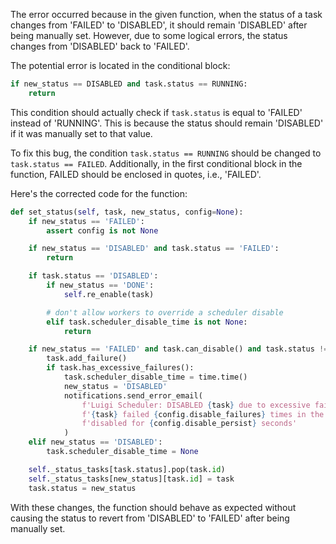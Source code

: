 The error occurred because in the given function, when the status of a task changes from 'FAILED' to 'DISABLED', it should remain 'DISABLED' after being manually set. However, due to some logical errors, the status changes from 'DISABLED' back to 'FAILED'.

The potential error is located in the conditional block:
```python
if new_status == DISABLED and task.status == RUNNING:
    return
```

This condition should actually check if `task.status` is equal to 'FAILED' instead of 'RUNNING'. This is because the status should remain 'DISABLED' if it was manually set to that value.

To fix this bug, the condition `task.status == RUNNING` should be changed to `task.status == FAILED`.
Additionally, in the first conditional block in the function, FAILED should be enclosed in quotes, i.e., 'FAILED'.

Here's the corrected code for the function:

```python
def set_status(self, task, new_status, config=None):
    if new_status == 'FAILED':
        assert config is not None

    if new_status == 'DISABLED' and task.status == 'FAILED':
        return

    if task.status == 'DISABLED':
        if new_status == 'DONE':
            self.re_enable(task)

        # don't allow workers to override a scheduler disable
        elif task.scheduler_disable_time is not None:
            return

    if new_status == 'FAILED' and task.can_disable() and task.status != 'DISABLED':
        task.add_failure()
        if task.has_excessive_failures():
            task.scheduler_disable_time = time.time()
            new_status = 'DISABLED'
            notifications.send_error_email(
                f'Luigi Scheduler: DISABLED {task} due to excessive failures',
                f'{task} failed {config.disable_failures} times in the last {config.disable_window} seconds, so it is being '
                f'disabled for {config.disable_persist} seconds'
            )
    elif new_status == 'DISABLED':
        task.scheduler_disable_time = None

    self._status_tasks[task.status].pop(task.id)
    self._status_tasks[new_status][task.id] = task
    task.status = new_status
```

With these changes, the function should behave as expected without causing the status to revert from 'DISABLED' to 'FAILED' after being manually set.